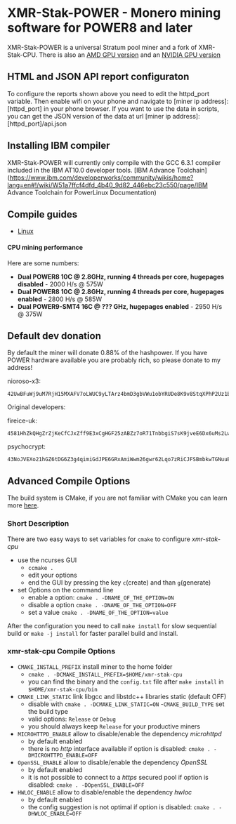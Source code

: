 # XMR-Stak-POWER - Monero mining software for POWER8 and later

XMR-Stak-POWER is a universal Stratum pool miner and a fork of XMR-Stak-CPU. There is also an [AMD GPU version](https://github.com/fireice-uk/xmr-stak-amd) and an [NVIDIA GPU version](https://github.com/fireice-uk/xmr-stak-nvidia)

## HTML and JSON API report configuraton

To configure the reports shown above you need to edit the httpd_port variable. Then enable wifi on your phone and navigate to [miner ip address]:[httpd_port] in your phone browser. If you want to use the data in scripts, you can get the JSON version of the data at url [miner ip address]:[httpd_port]/api.json

## Installing IBM compiler

XMR-Stak-POWER will currently only compile with the GCC 6.3.1 compiler included in the IBM AT10.0 developer tools. [IBM Advance Toolchain](https://www.ibm.com/developerworks/community/wikis/home?lang=en#!/wiki/W51a7ffcf4dfd_4b40_9d82_446ebc23c550/page/IBM Advance Toolchain for PowerLinux Documentation)
## Compile guides

- [Linux](LINUXCOMPILE.md)

#### CPU mining performance 

Here are some numbers:

* **Dual POWER8 10C @ 2.8GHz, running 4 threads per core, hugepages disabled** - 2000 H/s @ 575W
* **Dual POWER8 10C @ 2.8GHz, running 4 threads per core, hugepages enabled** - 2800 H/s @ 585W
* **Dual POWER9-SMT4 16C @ ??? GHz, hugepages enabled** - 2950 H/s @ 375W

## Default dev donation
By default the miner will donate 0.88% of the hashpower.
If you have POWER hardware available you are probably rich, so please donate to my address!

nioroso-x3:
```
42UwBFuWj9uM7RjH15MXAFV7oLWUC9yLTArz4bmD3gbVWu1obYRUDe8K9v8StqXPhP2Uz1BJZgDQTUVhvT1cHFMBHA6aPg2
```

Original developers:

fireice-uk:
```
4581HhZkQHgZrZjKeCfCJxZff9E3xCgHGF25zABZz7oR71TnbbgiS7sK9jveE6Dx6uMs2LwszDuvQJgRZQotdpHt1fTdDhk
```

psychocrypt:
```
43NoJVEXo21hGZ6tDG6Z3g4qimiGdJPE6GRxAmiWwm26gwr62Lqo7zRiCJFSBmbkwTGNuuES9ES5TgaVHceuYc4Y75txCTU
```

## Advanced Compile Options

The build system is CMake, if you are not familiar with CMake you can learn more [here](https://cmake.org/runningcmake/).

### Short Description

There are two easy ways to set variables for `cmake` to configure *xmr-stak-cpu*
- use the ncurses GUI
  - `ccmake .`
  - edit your options
  - end the GUI by pressing the key `c`(create) and than `g`(generate)
- set Options on the command line
  - enable a option: `cmake . -DNAME_OF_THE_OPTION=ON`
  - disable a option `cmake . -DNAME_OF_THE_OPTION=OFF`
  - set a value `cmake . -DNAME_OF_THE_OPTION=value`

After the configuration you need to call
`make install` for slow sequential build
or
`make -j install` for faster parallel build
and install.

### xmr-stak-cpu Compile Options
- `CMAKE_INSTALL_PREFIX` install miner to the home folder
  - `cmake . -DCMAKE_INSTALL_PREFIX=$HOME/xmr-stak-cpu`
  - you can find the binary and the `config.txt` file after `make install` in `$HOME/xmr-stak-cpu/bin`
- `CMAKE_LINK_STATIC` link libgcc and libstdc++ libraries static (default OFF)
  - disable with `cmake . -DCMAKE_LINK_STATIC=ON`
-`CMAKE_BUILD_TYPE` set the build type
  - valid options: `Release` or `Debug`
  - you should always keep `Release` for your productive miners
- `MICROHTTPD_ENABLE` allow to disable/enable the dependency *microhttpd*
  - by default enabled
  - there is no *http* interface available if option is disabled: `cmake . -DMICROHTTPD_ENABLE=OFF`
- `OpenSSL_ENABLE` allow to disable/enable the dependency *OpenSSL*
  - by default enabled
  - it is not possible to connect to a *https* secured pool if option is disabled: `cmake . -DOpenSSL_ENABLE=OFF`
- `HWLOC_ENABLE` allow to disable/enable the dependency *hwloc*
  - by default enabled
  - the config suggestion is not optimal if option is disabled: `cmake . -DHWLOC_ENABLE=OFF`

